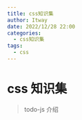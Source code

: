 ```yaml
---
title: css知识集
author: Itway
date: 2022/12/28 22:00
categories:
  - css知识集
tags:
  - css
---
```


# css 知识集

> todo-js 介绍
